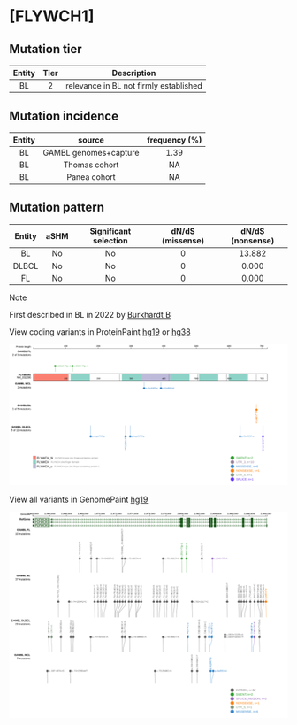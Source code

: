 # [FLYWCH1]

## Mutation tier

|Entity|Tier|Description                           |
|:------:|:----:|--------------------------------------|
|BL    |2   |relevance in BL not firmly established|
## Mutation incidence

|Entity|source               |frequency (%)|
|:------:|:---------------------:|:-------------:|
|BL    |GAMBL genomes+capture|1.39         |
|BL    |Thomas cohort        |  NA         |
|BL    |Panea cohort         |  NA         |

## Mutation pattern

|Entity|aSHM|Significant selection|dN/dS (missense)|dN/dS (nonsense)|
|:------:|:----:|:---------------------:|:----------------:|:----------------:|
|BL    |No  |No                   |0               |13.882          |
|DLBCL |No  |No                   |0               | 0.000          |
|FL    |No  |No                   |0               | 0.000          |


> [!NOTE]
> First described in BL in 2022 by [Burkhardt B](https://pubmed.ncbi.nlm.nih.gov/35794096)

View coding variants in ProteinPaint [hg19](https://www.bcgsc.ca/downloads/morinlab/GAMBL/test/genes/FLYWCH1_protein.html)  or [hg38](https://www.bcgsc.ca/downloads/morinlab/GAMBL/test/genes/FLYWCH1_protein_hg38.html)

![image](images/proteinpaint/FLYWCH1_NM_032296.svg)

View all variants in GenomePaint [hg19](https://www.bcgsc.ca/downloads/morinlab/GAMBL/test/genes/FLYWCH1.html)

![image](images/proteinpaint/FLYWCH1.svg)
